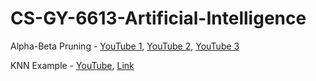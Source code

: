 # CS-GY-6613-Artificial-Intelligence


Alpha-Beta Pruning - [YouTube 1](https://www.youtube.com/watch?v=xBXHtz4Gbdo), [YouTube 2](https://www.youtube.com/watch?v=_i-lZcbWkps), [YouTube 3](https://www.youtube.com/watch?v=dEs_kbvu_0s)

KNN Example - [YouTube](https://www.youtube.com/watch?v=jBb8I9BpJrU), [Link](https://people.revoledu.com/kardi/tutorial/KNN/KNN_Numerical-example.html)

